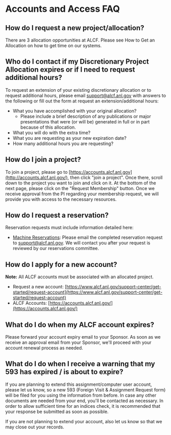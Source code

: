 # Accounts and Access FAQ

## How do I request a new project/allocation?
There are 3 allocation opportunities at ALCF. Please see How to Get an Allocation on how to get time on our systems.

## Who do I contact if my Discretionary Project Allocation expires or if I need to request additional hours?
To request an extension of your existing discretionary allocation or to request additional hours, please email support@alcf.anl.gov with answers to the following or fill out the form at request an extension/additional hours:
- What you have accomplished with your original allocation?
  - Please include a brief description of any publications or major presentations that were (or will be) generated in full or in part because of this allocation.
- What you will do with the extra time?
- What you are requesting as your new expiration date?
- How many additional hours you are requesting?

## How do I join a project?
To join a project, please go to [https://accounts.alcf.anl.gov](http://accounts.alcf.anl.gov/), then click "join a project". Once there, scroll down to the project you want to join and click on it. At the bottom of the next page, please click on the "Request Membership" button. Once we receive approval from the PI regarding your membership request, we will provide you with access to the necessary resources.

## How do I request a reservation?
Reservation requests must include information detailed here: 

- [Machine Reservations](../../theta/queueing-and-running-jobs/machine-reservations.md): Please email the completed reservation request to [support@alcf.anl.gov](mailto:support@alcf.anl.gov). We will contact you after your request is reviewed by our reservations committee.

## How do I apply for a new account?
**Note:** All ALCF accounts must be associated with an allocated project.

- Request a new account: [https://www.alcf.anl.gov/support-center/get-started/request-account](https://www.alcf.anl.gov/support-center/get-started/request-account)
- ALCF Accounts: [https://accounts.alcf.anl.gov/](https://accounts.alcf.anl.gov/)

## What do I do when my ALCF account expires?
Please forward your account expiry email to your Sponsor. As soon as we receive an approval email from your Sponsor, we'll proceed with your account renewal process as needed.

## What do I do when I receive a warning that my 593 has expired / is about to expire?
If you are planning to extend this assignment/computer user account, please let us know, so a new 593 (Foreign Visit & Assignment Request form) will be filed for you using the information from before. In case any other documents are needed from your end, you'll be contacted as necessary. In order to allow sufficient time for an indices check, it is recommended that your response be submitted as soon as possible.

If you are not planning to extend your account, also let us know so that we may close out your records.

